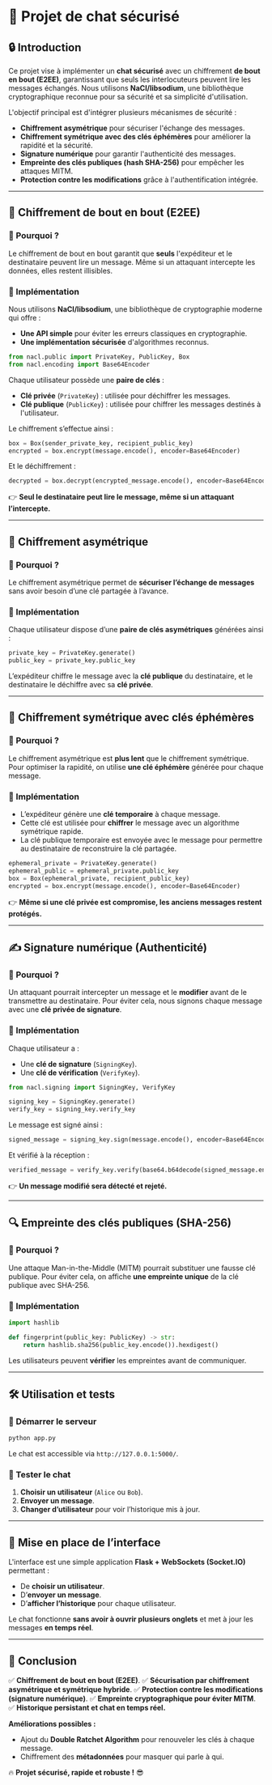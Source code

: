 # 📜 Projet de chat sécurisé

## 🔒 Introduction
Ce projet vise à implémenter un **chat sécurisé** avec un chiffrement **de bout en bout (E2EE)**, garantissant que seuls les interlocuteurs peuvent lire les messages échangés. Nous utilisons **NaCl/libsodium**, une bibliothèque cryptographique reconnue pour sa sécurité et sa simplicité d'utilisation.

L'objectif principal est d'intégrer plusieurs mécanismes de sécurité :
- **Chiffrement asymétrique** pour sécuriser l'échange des messages.
- **Chiffrement symétrique avec des clés éphémères** pour améliorer la rapidité et la sécurité.
- **Signature numérique** pour garantir l'authenticité des messages.
- **Empreinte des clés publiques (hash SHA-256)** pour empêcher les attaques MITM.
- **Protection contre les modifications** grâce à l'authentification intégrée.


---

## 🔐 Chiffrement de bout en bout (E2EE)

### 📌 Pourquoi ?
Le chiffrement de bout en bout garantit que **seuls** l'expéditeur et le destinataire peuvent lire un message. Même si un attaquant intercepte les données, elles restent illisibles.

### 🔧 Implémentation
Nous utilisons **NaCl/libsodium**, une bibliothèque de cryptographie moderne qui offre :
- **Une API simple** pour éviter les erreurs classiques en cryptographie.
- **Une implémentation sécurisée** d'algorithmes reconnus.

```python
from nacl.public import PrivateKey, PublicKey, Box
from nacl.encoding import Base64Encoder
```
Chaque utilisateur possède une **paire de clés** :
- **Clé privée** (`PrivateKey`) : utilisée pour déchiffrer les messages.
- **Clé publique** (`PublicKey`) : utilisée pour chiffrer les messages destinés à l'utilisateur.

Le chiffrement s’effectue ainsi :
```python
box = Box(sender_private_key, recipient_public_key)
encrypted = box.encrypt(message.encode(), encoder=Base64Encoder)
```
Et le déchiffrement :
```python
decrypted = box.decrypt(encrypted_message.encode(), encoder=Base64Encoder).decode()
```
👉 **Seul le destinataire peut lire le message, même si un attaquant l’intercepte.**

---

## 🔑 Chiffrement asymétrique

### 📌 Pourquoi ?
Le chiffrement asymétrique permet de **sécuriser l’échange de messages** sans avoir besoin d’une clé partagée à l’avance.

### 🔧 Implémentation
Chaque utilisateur dispose d’une **paire de clés asymétriques** générées ainsi :
```python
private_key = PrivateKey.generate()
public_key = private_key.public_key
```
L’expéditeur chiffre le message avec la **clé publique** du destinataire, et le destinataire le déchiffre avec sa **clé privée**.

---

## 🔄 Chiffrement symétrique avec clés éphémères

### 📌 Pourquoi ?
Le chiffrement asymétrique est **plus lent** que le chiffrement symétrique. Pour optimiser la rapidité, on utilise **une clé éphémère** générée pour chaque message.

### 🔧 Implémentation
- L’expéditeur génère une **clé temporaire** à chaque message.
- Cette clé est utilisée pour **chiffrer** le message avec un algorithme symétrique rapide.
- La clé publique temporaire est envoyée avec le message pour permettre au destinataire de reconstruire la clé partagée.

```python
ephemeral_private = PrivateKey.generate()
ephemeral_public = ephemeral_private.public_key
box = Box(ephemeral_private, recipient_public_key)
encrypted = box.encrypt(message.encode(), encoder=Base64Encoder)
```
👉 **Même si une clé privée est compromise, les anciens messages restent protégés.**

---

## ✍️ Signature numérique (Authenticité)

### 📌 Pourquoi ?
Un attaquant pourrait intercepter un message et le **modifier** avant de le transmettre au destinataire. Pour éviter cela, nous signons chaque message avec une **clé privée de signature**.

### 🔧 Implémentation
Chaque utilisateur a :
- Une **clé de signature** (`SigningKey`).
- Une **clé de vérification** (`VerifyKey`).

```python
from nacl.signing import SigningKey, VerifyKey

signing_key = SigningKey.generate()
verify_key = signing_key.verify_key
```
Le message est signé ainsi :
```python
signed_message = signing_key.sign(message.encode(), encoder=Base64Encoder)
```
Et vérifié à la réception :
```python
verified_message = verify_key.verify(base64.b64decode(signed_message.encode())).decode()
```
👉 **Un message modifié sera détecté et rejeté.**

---

## 🔍 Empreinte des clés publiques (SHA-256)

### 📌 Pourquoi ?
Une attaque Man-in-the-Middle (MITM) pourrait substituer une fausse clé publique. Pour éviter cela, on affiche **une empreinte unique** de la clé publique avec SHA-256.

### 🔧 Implémentation
```python
import hashlib

def fingerprint(public_key: PublicKey) -> str:
    return hashlib.sha256(public_key.encode()).hexdigest()
```
Les utilisateurs peuvent **vérifier** les empreintes avant de communiquer.

---

## 🛠️ Utilisation et tests

### 🚀 Démarrer le serveur
```bash
python app.py
```
Le chat est accessible via `http://127.0.0.1:5000/`.

### 🔧 Tester le chat
1. **Choisir un utilisateur** (`Alice` ou `Bob`).
2. **Envoyer un message**.
3. **Changer d’utilisateur** pour voir l’historique mis à jour.

---

## 🎨 Mise en place de l’interface
L'interface est une simple application **Flask + WebSockets (Socket.IO)** permettant :
- De **choisir un utilisateur**.
- D’**envoyer un message**.
- D’**afficher l’historique** pour chaque utilisateur.

Le chat fonctionne **sans avoir à ouvrir plusieurs onglets** et met à jour les messages **en temps réel**.

---

## 🎯 Conclusion
✅ **Chiffrement de bout en bout (E2EE)**.
✅ **Sécurisation par chiffrement asymétrique et symétrique hybride**.
✅ **Protection contre les modifications (signature numérique)**.
✅ **Empreinte cryptographique pour éviter MITM**.
✅ **Historique persistant et chat en temps réel.**

**Améliorations possibles :**
- Ajout du **Double Ratchet Algorithm** pour renouveler les clés à chaque message.
- Chiffrement des **métadonnées** pour masquer qui parle à qui.

🔥 **Projet sécurisé, rapide et robuste !** 😎

